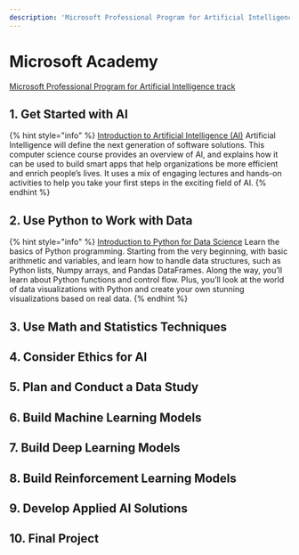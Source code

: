 ```yaml
---
description: 'Microsoft Professional Program for Artificial Intelligence track]'
---
```


# Microsoft Academy

[Microsoft Professional Program for Artificial Intelligence track](https://academy.microsoft.com/en-us/tracks/artificial-intelligence/)

## 1. Get Started with AI

{% hint style="info" %}
[Introduction to Artificial Intelligence (AI)](https://www.edx.org/course/introduction-artificial-intelligence)
Artificial Intelligence will define the next generation of software solutions. This computer science course provides an overview of AI, and explains how it can be used to build smart apps that help organizations be more efficient and enrich people’s lives. It uses a mix of engaging lectures and hands-on activities to help you take your first steps in the exciting field of AI.
{% endhint %}

 ## 2. Use Python to Work with Data

{% hint style="info" %}
[Introduction to Python for Data Science](https://www.edx.org/course/introduction-to-python-for-data-science-1)
Learn the basics of Python programming. Starting from the very beginning, with basic arithmetic and variables, and learn how to handle data structures, such as Python lists, Numpy arrays, and Pandas DataFrames. Along the way, you’ll learn about Python functions and control flow. Plus, you’ll look at the world of data visualizations with Python and create your own stunning visualizations based on real data.
{% endhint %}

## 3. Use Math and Statistics Techniques
## 4. Consider Ethics for AI
## 5. Plan and Conduct a Data Study
## 6. Build Machine Learning Models
## 7. Build Deep Learning Models
## 8. Build Reinforcement Learning Models
## 9. Develop Applied AI Solutions
## 10. Final Project

